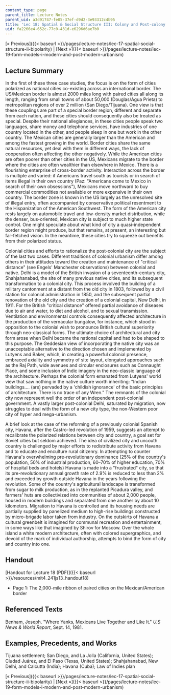 ```yaml
---
content_type: page
parent_title: Lecture Notes
parent_uid: a3d91747-fe05-37ef-d9d2-3e93312c4b95
title: 'Lec 18: Spatial & Social Structure III: Colony and Post-colony'
uid: fa2266e4-652c-77c0-431d-e6296d6ae7b0
---
```


[« Previous]({{< baseurl >}}/pages/lecture-notes/lec-17-spatial-social-structure-ii-bipolarity) | [Next »]({{< baseurl >}}/pages/lecture-notes/lec-19-form-models-i-modern-and-post-modern-urbanism)

Lecture Summary
---------------

In the first of these three case studies, the focus is on the form of cities polarized as national cities co-existing across an international border. The US/Mexican border is almost 2000 miles long with paired cities all along its length, ranging from small towns of about 50,000 (Douglas/Agua Prieta) to metropolitan regions of over 2 million (San Diego/Tijuana). One view is that these couplings are part of a special border region, different and separate from each nation, and these cities should consequently also be treated as special. Despite their national allegiances, in these cities people speak two languages, share money and telephone services, have industries of one country located in the other, and people sleep in one but work in the other country. The Mexican cities are generally larger than the American and among the fastest growing in the world. Border cities share the same natural resources, yet deal with them in different ways, the lack of cooperation often affecting the other negatively. While the American cities are often poorer than other cities in the US, Mexicans migrate to the border where the cities are often wealthier than elsewhere in Mexico. There is a flourishing enterprise of cross-border activity. Interaction across the border is multiple and varied: if Americans travel south as tourists or in search of items illegal in their own country (Paz: "Americans come to Mexico in search of their own obsessions"), Mexicans move northward to buy commercial commodities not available or more expensive in their own country. The border zone is known in the US largely as the unresolved site of illegal entry, often accompanied by conservative political resentment to the Hispanization of the American Southwest. The form of the American city rests largely on automobile travel and low-density market distribution, while the denser, bus-oriented, Mexican city is subject to much higher state control. One might speculate about what kind of city a quasi-independent border region might produce, but that remains, at present, an interesting but far-fetched vision. In the meantime, these cities try to squeeze out benefits from their polarized status.

Colonial cities and efforts to rationalize the post-colonial city are the subject of the last two cases. Different traditions of colonial urbanism differ among others in their attitudes toward the creation and maintenance of "critical distance" (see Engels' Manchester observations) between colonial and native. Delhi is a model of the British invasion of a seventeenth-century city, Shahjahanabad, the site of many previous native cities, and its subsequent transformation to a colonial city. This process involved the building of a military cantonment at a distant from the old city in 1803, followed by a civil station for colonial administration in 1850, and the subsequent partial renovation of the old city and the creation of a colonial capital, New Delhi, in 1911. For the British "critical distance" offered partial avoidance of diseases due to air and water, to diet and alcohol, and to sexual transmission. Ventilation and environmental controls consequently affected architecture in the production of the vernacular bungalow, for instance, which stood in opposition to the colonial wish to pronounce British cultural superiority through neo-classical forms. The ultimate choice of architectural and city form arose when Delhi became the national capital and had to be shaped to this purpose. The Geddesian view of incorporating the native city was an unacceptable alternative to the direction chosen and implemented by Lutyens and Baker, which, in creating a powerful colonial presence, embraced axiality and symmetry of site layout, elongated approaches such as the Raj Path, wide avenues and circular enclosures such as Connaught Place, and some inclusion of Indic imagery in the neo-classic language of the architecture. Perhaps the colonial form emanated from Lutyens' world view that saw nothing in the native culture worth inheriting: "Indian buildings.... (are) pervaded by a 'childish ignorance' of the basic principles of architecture. There is no trace of any Wren." The remnants of the colonial city now represent well the order of an independent post-colonial government. A vastly larger post-colonial Delhi, saturated by migration, now struggles to deal with the form of a new city type, the non-Western poor city of hyper and mega-urbanism.

A brief look at the case of the reforming of a previously colonial Spanish city, Havana, after the Castro-led revolution of 1959, suggests an attempt to recalibrate the polarized relations between city and country, a goal set for Soviet cities but seldom achieved. The idea of civilized city and uncouth country is challenged by major efforts to redistribute activity from Havana and to educate and enculture rural citizenry. In attempting to counter Havana's overwhelming pre-revolutionary dominance (25% of the country's population, 50% of industrial production, 60–70% of higher education, 70% of hospital beds and hotels) Havana is made into a "frustrated" city, so that its pre-revolutionary annual growth rate of 2.9% is reduced to less than 2% and exceeded by growth outside Havana in the years following the revolution. Some of the country's agricultural landscape is transformed from sugar to milk production, as in the replanted Picadura valley, and farmers' huts are collectivized into communities of about 2,000 people, housed in modern buildings and separated from one another by about 10 kilometers. Migration to Havana is controlled and its housing needs are partially supplied by panelized medium to high-rise buildings constructed by micro-brigade labor taken from industry. On the outskirts of Havana a cultural greenbelt is imagined for communal recreation and entertainment, in some ways like that imagined by Shirov for Moscow. Over the whole island a white modern architecture, often with colored supergraphics, and devoid of the mark of individual authorship, attempts to bind the form of city and country into one.

Handout
-------

[Handout for Lecture 18 (PDF)]({{< baseurl >}}/resources/mit4_241js13_handout18)

*   Page 1: The 2,000-mile ribbon of paired cities on the Mexican/American border

Referenced Texts
----------------

Benham, Joseph. "Where Yanks, Mexicans Live Together and Like It." _U.S News & World Report_, Sept. 14, 1981.

Examples, Precedents, and Works
-------------------------------

Tijuana settlement; San Diego, and La Jolla (California, United States); Ciudad Juárez, and El Paso (Texas, United States); Shahjahanabad, New Delhi, and Calcutta (India); Havana (Cuba); Law of Indies plan

[« Previous]({{< baseurl >}}/pages/lecture-notes/lec-17-spatial-social-structure-ii-bipolarity) | [Next »]({{< baseurl >}}/pages/lecture-notes/lec-19-form-models-i-modern-and-post-modern-urbanism)
